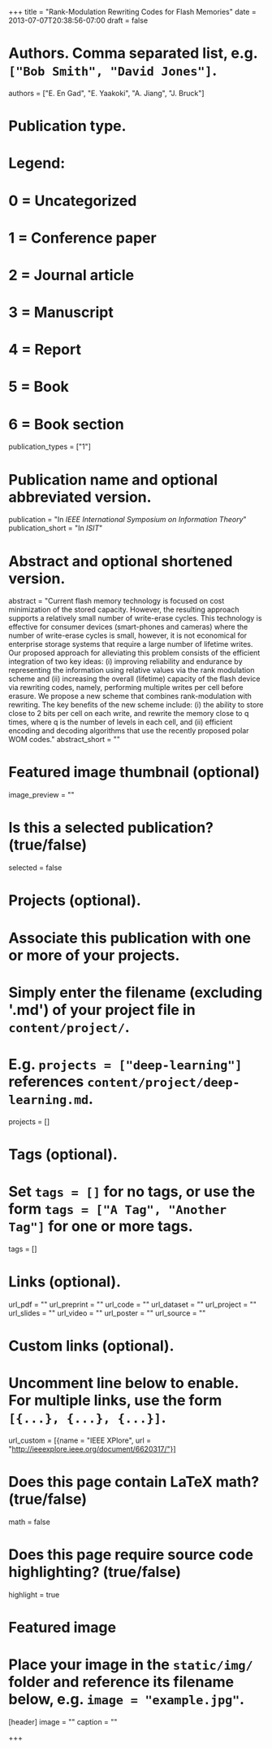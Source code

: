 +++
title = "Rank-Modulation Rewriting Codes for Flash Memories"
date = 2013-07-07T20:38:56-07:00
draft = false

# Authors. Comma separated list, e.g. `["Bob Smith", "David Jones"]`.
authors = ["E. En Gad", "E. Yaakoki", "A. Jiang", "J. Bruck"]

# Publication type.
# Legend:
# 0 = Uncategorized
# 1 = Conference paper
# 2 = Journal article
# 3 = Manuscript
# 4 = Report
# 5 = Book
# 6 = Book section
publication_types = ["1"]

# Publication name and optional abbreviated version.
publication = "In *IEEE International Symposium on Information Theory*"
publication_short = "In *ISIT*"

# Abstract and optional shortened version.
abstract = "Current flash memory technology is focused on cost minimization of the stored capacity. However, the resulting approach supports a relatively small number of write-erase cycles. This technology is effective for consumer devices (smart-phones and cameras) where the number of write-erase cycles is small, however, it is not economical for enterprise storage systems that require a large number of lifetime writes. Our proposed approach for alleviating this problem consists of the efficient integration of two key ideas: (i) improving reliability and endurance by representing the information using relative values via the rank modulation scheme and (ii) increasing the overall (lifetime) capacity of the flash device via rewriting codes, namely, performing multiple writes per cell before erasure. We propose a new scheme that combines rank-modulation with rewriting. The key benefits of the new scheme include: (i) the ability to store close to 2 bits per cell on each write, and rewrite the memory close to q times, where q is the number of levels in each cell, and (ii) efficient encoding and decoding algorithms that use the recently proposed polar WOM codes."
abstract_short = ""

# Featured image thumbnail (optional)
image_preview = ""

# Is this a selected publication? (true/false)
selected = false

# Projects (optional).
#   Associate this publication with one or more of your projects.
#   Simply enter the filename (excluding '.md') of your project file in `content/project/`.
#   E.g. `projects = ["deep-learning"]` references `content/project/deep-learning.md`.
projects = []

# Tags (optional).
#   Set `tags = []` for no tags, or use the form `tags = ["A Tag", "Another Tag"]` for one or more tags.
tags = []

# Links (optional).
url_pdf = ""
url_preprint = ""
url_code = ""
url_dataset = ""
url_project = ""
url_slides = ""
url_video = ""
url_poster = ""
url_source = ""

# Custom links (optional).
#   Uncomment line below to enable. For multiple links, use the form `[{...}, {...}, {...}]`.
url_custom = [{name = "IEEE XPlore", url = "http://ieeexplore.ieee.org/document/6620317/"}]

# Does this page contain LaTeX math? (true/false)
math = false

# Does this page require source code highlighting? (true/false)
highlight = true

# Featured image
# Place your image in the `static/img/` folder and reference its filename below, e.g. `image = "example.jpg"`.
[header]
image = ""
caption = ""

+++
